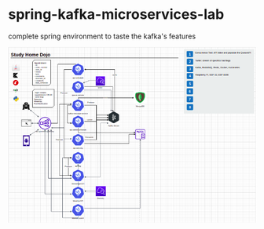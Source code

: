 # spring-kafka-microservices-lab
complete spring environment to taste the kafka's features 

![diagram](blob/services_diagram.png?raw=true)
